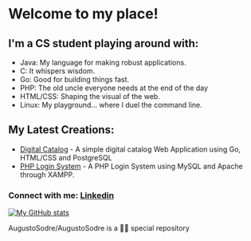 # **Welcome to my place!**
## I'm a CS student playing around with:

* Java: My language for making robust applications.
* C: It whispers wisdom.
* Go: Good for building things fast.
* PHP: The old uncle everyone needs at the end of the day
* HTML/CSS: Shaping the visual of the web.
* Linux: My playground... where I duel the command line.

## My Latest Creations:

* [Digital Catalog](https://github.com/AugustoSodre/Digital-Catalog) - A simple digital catalog Web Application using Go, HTML/CSS and PostgreSQL
* [PHP Login System](https://github.com/AugustoSodre/PHP_Login_System) - A PHP Login System using MySQL and Apache through XAMPP.



### Connect with me: [Linkedin](https://www.linkedin.com/in/augusto-sodr%C3%A9-8167352a6/)

[![My GitHub stats](https://github-readme-stats.vercel.app/api?username=AugustoSodre)](https://github.com/AugustoSodre/github-readme-stats)

AugustoSodre/AugustoSodre is a 🐱‍👤 special repository
